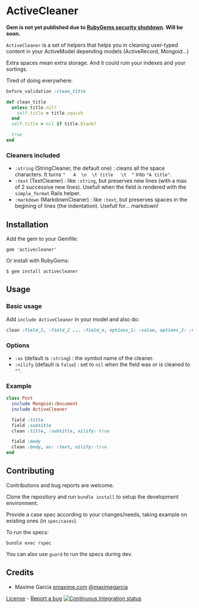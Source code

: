 # ActiveCleaner

**Gem is not yet published due to [RubyGems security shutdown](http://status.rubygems.org/). Will be soon.**

`ActiveCleaner` is a set of helpers that helps you in cleaning user-typed content in your ActiveModel depending models (ActiveRecord, Mongoid...)

Extra spaces mean extra storage. And it could ruin your indexes and your sortings.

Tired of doing everywhere:

```ruby
before_validation :clean_title

def clean_title
  unless title.nil?
    self.title = title.squish
  end
  self.title = nil if title.blank?

  true
end
```

### Cleaners included

 * `:string` (StringCleaner, the default one) : cleans all the space characters. It turns `"   A  \n  \t title   \t  "` into `"A title"`.
 * `:text` (TextCleaner) : like `:string`, but preserves new lines (with a max of 2 successive new lines). Usefull when the field is rendered with the `simple_format` Rails helper.
 * `:markdown` (MarkdownCleaner) : like `:text`, but preserves spaces in the begining of lines (the indentation). Usefull for... markdown!



## Installation

Add the gem to your Gemfile:

    gem 'activecleaner'

Or install with RubyGems:

    $ gem install activecleaner



## Usage

### Basic usage

Add `include ActiveCleaner` in your model and also do:

```ruby
clean :field_1, :field_2 ... :field_n, options_1: :value, options_2: :value
```

### Options

 * `:as` (default is `:string`) : the symbol name of the cleaner.
 * `:nilify` (default is `false`) : set to `nil` when the field was or is cleaned to `""`.

### Example

```ruby
class Post
  include Mongoid::Document
  include ActiveCleaner

  field :title
  field :subtitle
  clean :title, :subtitle, nilify: true

  field :body
  clean :body, as: :text, nilify: true
end
```

## Contributing

Contributions and bug reports are welcome.

Clone the repository and run `bundle install` to setup the development environment.

Provide a case spec according to your changes/needs, taking example on existing ones (in `spec/cases`).

To run the specs:

    bundle exec rspec

You can also use `guard` to run the specs during dev.



## Credits

*   Maxime Garcia [emaxime.com](http://emaxime.com) [@maximegarcia](http://twitter.com/maximegarcia)


[License](https://github.com/maximeg/activecleaner/blob/master/LICENSE)
\- [Report a bug](https://github.com/maximeg/activecleaner/issues)
[![Continuous Integration status](https://secure.travis-ci.org/maximeg/activecleaner.png)](http://travis-ci.org/maximeg/activecleaner)
